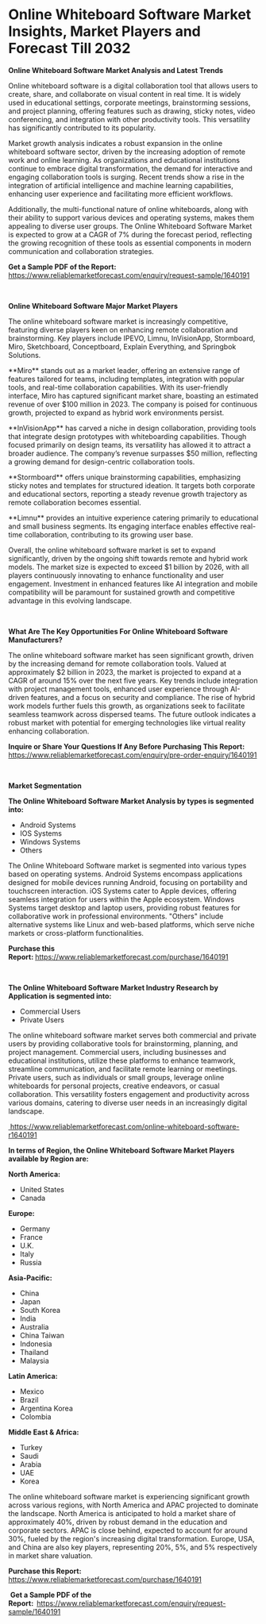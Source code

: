 <p><h1>Online Whiteboard Software Market Insights, Market Players and Forecast Till 2032</h1></p><p><strong>Online Whiteboard Software Market Analysis and Latest Trends</strong></p>
<p><p>Online whiteboard software is a digital collaboration tool that allows users to create, share, and collaborate on visual content in real time. It is widely used in educational settings, corporate meetings, brainstorming sessions, and project planning, offering features such as drawing, sticky notes, video conferencing, and integration with other productivity tools. This versatility has significantly contributed to its popularity.</p><p>Market growth analysis indicates a robust expansion in the online whiteboard software sector, driven by the increasing adoption of remote work and online learning. As organizations and educational institutions continue to embrace digital transformation, the demand for interactive and engaging collaboration tools is surging. Recent trends show a rise in the integration of artificial intelligence and machine learning capabilities, enhancing user experience and facilitating more efficient workflows. </p><p>Additionally, the multi-functional nature of online whiteboards, along with their ability to support various devices and operating systems, makes them appealing to diverse user groups. The Online Whiteboard Software Market is expected to grow at a CAGR of 7% during the forecast period, reflecting the growing recognition of these tools as essential components in modern communication and collaboration strategies.</p></p>
<p><strong>Get a Sample PDF of the Report:&nbsp;</strong> <a href="https://www.reliablemarketforecast.com/enquiry/request-sample/1640191?utm_campaign=3170&utm_medium=2&utm_source=Github&utm_content=ia&utm_term=16042025&utm_id=online-whiteboard-software">https://www.reliablemarketforecast.com/enquiry/request-sample/1640191</a></p>
<p>&nbsp;</p>
<p><strong>Online Whiteboard Software Major Market Players</strong></p>
<p><p>The online whiteboard software market is increasingly competitive, featuring diverse players keen on enhancing remote collaboration and brainstorming. Key players include IPEVO, Limnu, InVisionApp, Stormboard, Miro, Sketchboard, Conceptboard, Explain Everything, and Springbok Solutions.</p><p>**Miro** stands out as a market leader, offering an extensive range of features tailored for teams, including templates, integration with popular tools, and real-time collaboration capabilities. With its user-friendly interface, Miro has captured significant market share, boasting an estimated revenue of over $100 million in 2023. The company is poised for continuous growth, projected to expand as hybrid work environments persist.</p><p>**InVisionApp** has carved a niche in design collaboration, providing tools that integrate design prototypes with whiteboarding capabilities. Though focused primarily on design teams, its versatility has allowed it to attract a broader audience. The company’s revenue surpasses $50 million, reflecting a growing demand for design-centric collaboration tools.</p><p>**Stormboard** offers unique brainstorming capabilities, emphasizing sticky notes and templates for structured ideation. It targets both corporate and educational sectors, reporting a steady revenue growth trajectory as remote collaboration becomes essential.</p><p>**Limnu** provides an intuitive experience catering primarily to educational and small business segments. Its engaging interface enables effective real-time collaboration, contributing to its growing user base.</p><p>Overall, the online whiteboard software market is set to expand significantly, driven by the ongoing shift towards remote and hybrid work models. The market size is expected to exceed $1 billion by 2026, with all players continuously innovating to enhance functionality and user engagement. Investment in enhanced features like AI integration and mobile compatibility will be paramount for sustained growth and competitive advantage in this evolving landscape.</p></p>
<p>&nbsp;</p>
<p><strong>What Are The Key Opportunities For Online Whiteboard Software Manufacturers?</strong></p>
<p><p>The online whiteboard software market has seen significant growth, driven by the increasing demand for remote collaboration tools. Valued at approximately $2 billion in 2023, the market is projected to expand at a CAGR of around 15% over the next five years. Key trends include integration with project management tools, enhanced user experience through AI-driven features, and a focus on security and compliance. The rise of hybrid work models further fuels this growth, as organizations seek to facilitate seamless teamwork across dispersed teams. The future outlook indicates a robust market with potential for emerging technologies like virtual reality enhancing collaboration.</p></p>
<p><strong>Inquire or Share Your Questions If Any Before Purchasing This Report:</strong> <a href="https://www.reliablemarketforecast.com/enquiry/pre-order-enquiry/1640191?utm_campaign=3170&utm_medium=2&utm_source=Github&utm_content=ia&utm_term=16042025&utm_id=online-whiteboard-software">https://www.reliablemarketforecast.com/enquiry/pre-order-enquiry/1640191</a></p>
<p>&nbsp;</p>
<p><strong>Market Segmentation</strong></p>
<p><strong>The Online Whiteboard Software Market Analysis by types is segmented into:</strong></p>
<p><ul><li>Android Systems</li><li>IOS Systems</li><li>Windows Systems</li><li>Others</li></ul></p>
<p><p>The Online Whiteboard Software market is segmented into various types based on operating systems. Android Systems encompass applications designed for mobile devices running Android, focusing on portability and touchscreen interaction. iOS Systems cater to Apple devices, offering seamless integration for users within the Apple ecosystem. Windows Systems target desktop and laptop users, providing robust features for collaborative work in professional environments. "Others" include alternative systems like Linux and web-based platforms, which serve niche markets or cross-platform functionalities.</p></p>
<p><strong>Purchase this Report:&nbsp;</strong><a href="https://www.reliablemarketforecast.com/purchase/1640191?utm_campaign=3170&utm_medium=2&utm_source=Github&utm_content=ia&utm_term=16042025&utm_id=online-whiteboard-software">https://www.reliablemarketforecast.com/purchase/1640191</a></p>
<p>&nbsp;</p>
<p><strong>The Online Whiteboard Software Market Industry Research by Application is segmented into:</strong></p>
<p><ul><li>Commercial Users</li><li>Private Users</li></ul></p>
<p><p>The online whiteboard software market serves both commercial and private users by providing collaborative tools for brainstorming, planning, and project management. Commercial users, including businesses and educational institutions, utilize these platforms to enhance teamwork, streamline communication, and facilitate remote learning or meetings. Private users, such as individuals or small groups, leverage online whiteboards for personal projects, creative endeavors, or casual collaboration. This versatility fosters engagement and productivity across various domains, catering to diverse user needs in an increasingly digital landscape.</p></p>
<p><a href="https://www.reliablemarketforecast.com/online-whiteboard-software-r1640191?utm_campaign=3170&utm_medium=2&utm_source=Github&utm_content=ia&utm_term=16042025&utm_id=online-whiteboard-software">&nbsp;https://www.reliablemarketforecast.com/online-whiteboard-software-r1640191</a></p>
<p><strong>In terms of Region, the Online Whiteboard Software Market Players available by Region are:</strong></p>
<p>
    <p> <strong> North America: </strong>
        <ul>
            <li>United States</li>
            <li>Canada</li>
        </ul>
        </p> 
    <p> <strong> Europe: </strong>
        <ul>
            <li>Germany</li>
            <li>France</li>
            <li>U.K.</li>
            <li>Italy</li>
            <li>Russia</li>
        </ul>
        </p> 
    <p> <strong> Asia-Pacific: </strong>
        <ul>
            <li>China</li>
            <li>Japan</li>
            <li>South Korea</li>
            <li>India</li>
            <li>Australia</li>
            <li>China Taiwan</li>
            <li>Indonesia</li>
            <li>Thailand</li>
            <li>Malaysia</li>
        </ul>
        </p> 
    <p> <strong> Latin America: </strong>
        <ul>
            <li>Mexico</li>
            <li>Brazil</li>
            <li>Argentina Korea</li>
            <li>Colombia</li>
        </ul>
        </p> 
    <p> <strong> Middle East & Africa: </strong>
        <ul>
            <li>Turkey</li>
            <li>Saudi</li>
            <li>Arabia</li>
            <li>UAE</li>
            <li>Korea</li>
        </ul>
    </p>
    </p>
<p><p>The online whiteboard software market is experiencing significant growth across various regions, with North America and APAC projected to dominate the landscape. North America is anticipated to hold a market share of approximately 40%, driven by robust demand in the education and corporate sectors. APAC is close behind, expected to account for around 30%, fueled by the region's increasing digital transformation. Europe, USA, and China are also key players, representing 20%, 5%, and 5% respectively in market share valuation.</p></p>
<p><strong>Purchase this Report: </strong><a href="https://www.reliablemarketforecast.com/purchase/1640191?utm_campaign=3170&utm_medium=2&utm_source=Github&utm_content=ia&utm_term=16042025&utm_id=online-whiteboard-software">https://www.reliablemarketforecast.com/purchase/1640191</a></p>
<p>&nbsp;<strong>Get a Sample PDF of the Report:&nbsp;&nbsp;</strong><a href="https://www.reliablemarketforecast.com/enquiry/request-sample/1640191?utm_campaign=3170&utm_medium=2&utm_source=Github&utm_content=ia&utm_term=16042025&utm_id=online-whiteboard-software">https://www.reliablemarketforecast.com/enquiry/request-sample/1640191</a></p>
<p><strong></strong></p>
<p><p></p><p></p><p></p></p>